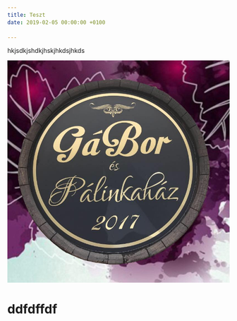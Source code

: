 ```yaml
---
title: Teszt
date: 2019-02-05 00:00:00 +0100

---
```

hkjsdkjshdkjhskjhkdsjhkds

![](/uploads/30415677_376118582791824_4984088888768200704_n.jpg)

# ddf**dffdf**

